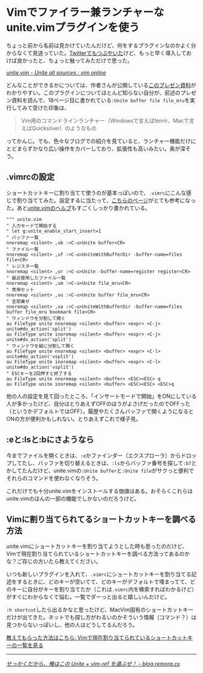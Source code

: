 # <span>Vimでファイラー兼ランチャーな</span><span>unite.vimプラグインを使う</span>

ちょっと前から名前は見かけていたんだけど、何をするプラグインなのかよく分からなくて見送っていた。[Twitterでもつぶやいた](http://twitter.com/#!/ruedap/status/23993031476645888)けど、もっと早く導入しておけば良かったと、ちょっと触ってみただけで思った。

<cite>[unite.vim - Unite all sources : vim online](http://www.vim.org/scripts/script.php?script_id=3396)</cite>

どんなことができるかについては、作者さんが公開している[このプレゼン資料](http://www.slideshare.net/Shougo/unite-vim)がわかりやすい。このプラグインについてほとんど知らない自分が、前述のプレゼン資料を読んで、18ページ目に書かれている`:Unite buffer file file_mru`を実行してみて受けた印象は、

> Vim用のコマンドラインランチャー（Windowsで言えばfenrir、Macで言えばQuicksilver）のようなもの

ってかんじ。でも、色々なブログでの紹介を見ていると、ランチャー機能だけにとどまらずかなり広い操作をカバーしており、拡張性も高いみたい。奥が深そう。

<!-- READMORE -->


## .vimrcの設定

ショートカットキーに割り当てて使うのが基本っぽいので、`.vimrc`にこんな感じで割り当ててみた。設定するに当たって、[こちらのページ](http://blog.remora.cx/2010/12/vim-ref-with-unite.html)がとても参考になった。あと[unite.vimのヘルプ](https://github.com/Shougo/unite.vim/blob/master/doc/unite.jax)もすごくしっかり書かれている。

~~~ vim
""" unite.vim
" 入力モードで開始する
" let g:unite_enable_start_insert=1
" バッファ一覧
nnoremap <silent> ,ub :<C-u>Unite buffer<CR>
" ファイル一覧
nnoremap <silent> ,uf :<C-u>UniteWithBufferDir -buffer-name=files file<CR>
" レジスタ一覧
nnoremap <silent> ,ur :<C-u>Unite -buffer-name=register register<CR>
" 最近使用したファイル一覧
nnoremap <silent> ,um :<C-u>Unite file_mru<CR>
" 常用セット
nnoremap <silent> ,uu :<C-u>Unite buffer file_mru<CR>
" 全部乗せ
nnoremap <silent> ,ua :<C-u>UniteWithBufferDir -buffer-name=files buffer file_mru bookmark file<CR>
" ウィンドウを分割して開く
au FileType unite nnoremap <silent> <buffer> <expr> <C-j> unite#do_action('split')
au FileType unite inoremap <silent> <buffer> <expr> <C-j> unite#do_action('split')
" ウィンドウを縦に分割して開く
au FileType unite nnoremap <silent> <buffer> <expr> <C-l> unite#do_action('vsplit')
au FileType unite inoremap <silent> <buffer> <expr> <C-l> unite#do_action('vsplit')
" ESCキーを2回押すと終了する
au FileType unite nnoremap <silent> <buffer> <ESC><ESC> q
au FileType unite inoremap <silent> <buffer> <ESC><ESC> <ESC>q
~~~

他の人の設定を見て回ったところ、「インサートモードで開始」をONにしている人が多かったけど、自分はとりあえずOFFのほうがよさげだったのでOFFった（というかデフォルトではOFF）。履歴やたくさんバッファで開くようになるとONの方が便利かもしれない。とりあえずこれで様子見。


## :eと:lsと:bにさようなら

今までファイルを開くときは、`:e`かファインダー（エクスプローラ）からドロップしてたし、バッファを切り替えるときは、`:ls`からバッファ番号を探して`:b7`とかしてたんだけど、unite.vimの`:Unite buffer`と`:Unite file`がサクっと便利でそれらのコマンドを使わなくなりそう。

これだけでも十分unite.vimをインストールする価値はある。おそらくこれらはunite.vimのほんの一部の機能でしかないのだろうけど。


## Vimに割り当てられてるショートカットキーを調べる方法

unite.vimにショートカットキーを割り当てようとした時も思ったのだけど、Vimで現在割り当てられているショートカットキーを調べる方法ってあるのかな？ご存じの方いたら教えてください。

いつも新しいプラグインを入れて、`.vimrc`にショートカットキーを割り当てる記述をするときに、どのキーが空いてて、どのキーがデフォルトで埋まってて、どのキーに自分がキーを割り当てたか（これは`.vimrc`内を検索すればわかるけど）がすぐにわからなくて悩む。一覧でダーっと出ると嬉しいんだけど。

`:h shortcut`したら出るかなと思ったけど、MacVim固有のショートカットキーだけが出てきた。ネットでも探し方がわるいのかそういう情報（コマンド？）は見つからないっぽいし、他の人はどうしてるんだろう。

<ins>教えてもらった方法はこちら: [Vimで現在割り当てられているショートカットキーの一覧を見る](/2011/01/11/vim-keyboard-shortcut-key)</ins>

* * *

<cite>[せっかくだから、俺はこの Unite + vim-ref を選ぶぜ！ - blog.remora.cx](http://blog.remora.cx/2010/12/vim-ref-with-unite.html)</cite>
